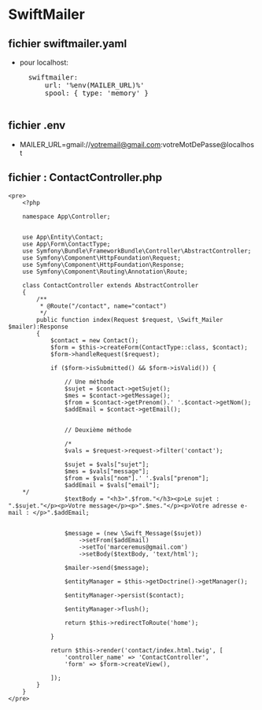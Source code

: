 # SwiftMailer

## fichier swiftmailer.yaml
- pour localhost: 
    <pre>
    swiftmailer:
        url: '%env(MAILER_URL)%'
        spool: { type: 'memory' }
    </pre>


</pre>

## fichier .env
- MAILER_URL=gmail://votremail@gmail.com:votreMotDePasse@localhost


## fichier : ContactController.php
    <pre>
        <?php

        namespace App\Controller;


        use App\Entity\Contact;
        use App\Form\ContactType;
        use Symfony\Bundle\FrameworkBundle\Controller\AbstractController;
        use Symfony\Component\HttpFoundation\Request;
        use Symfony\Component\HttpFoundation\Response;
        use Symfony\Component\Routing\Annotation\Route;

        class ContactController extends AbstractController
        {
            /**
             * @Route("/contact", name="contact")
             */
            public function index(Request $request, \Swift_Mailer $mailer):Response
            {
                $contact = new Contact();
                $form = $this->createForm(ContactType::class, $contact);
                $form->handleRequest($request);

                if ($form->isSubmitted() && $form->isValid()) {

                    // Une méthode
                    $sujet = $contact->getSujet();
                    $mes = $contact->getMessage();
                    $from = $contact->getPrenom().' '.$contact->getNom();
                    $addEmail = $contact->getEmail();


                    // Deuxième méthode

                    /*
                    $vals = $request->request->filter('contact');

                    $sujet = $vals["sujet"];
                    $mes = $vals["message"];
                    $from = $vals["nom"].' '.$vals["prenom"];
                    $addEmail = $vals["email"];
        */
                    $textBody = "<h3>".$from."</h3><p>Le sujet : ".$sujet."</p><p>Votre message</p><p>".$mes."</p><p>Votre adresse e-mail : </p>".$addEmail;


                    $message = (new \Swift_Message($sujet))
                        ->setFrom($addEmail)
                        ->setTo('marceremus@gmail.com')
                        ->setBody($textBody, 'text/html');

                    $mailer->send($message);

                    $entityManager = $this->getDoctrine()->getManager();

                    $entityManager->persist($contact);

                    $entityManager->flush();

                    return $this->redirectToRoute('home');

                }

                return $this->render('contact/index.html.twig', [
                    'controller_name' => 'ContactController',
                    'form' => $form->createView(),

                ]);
            }
        }
    </pre>
